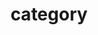 ---
title: "category"
layout: categories
permalink: /categories/
author_profile: true
sidebar_main: true 
---